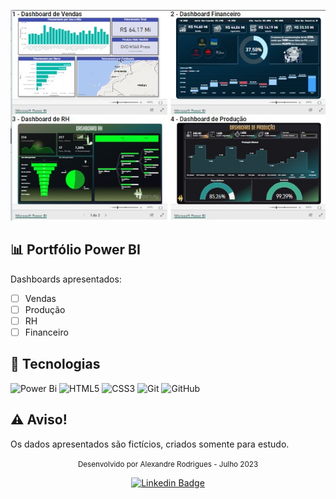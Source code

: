 
<p align="center">
 <img src="preview.jpeg" alt="Demonstração do projeto" widht="100%" />
</p>

## 📊 Portfólio Power BI
Dashboards apresentados:
- [ ] Vendas
- [ ] Produção
- [ ] RH
- [ ] Financeiro

## 🚀 Tecnologias

![Power Bi](https://img.shields.io/badge/power_bi-F2C811?style=for-the-badge&logo=powerbi&logoColor=black) ![HTML5](https://img.shields.io/badge/html5-%23E34F26.svg?style=for-the-badge&logo=html5&logoColor=white) ![CSS3](https://img.shields.io/badge/css3-%231572B6.svg?style=for-the-badge&logo=css3&logoColor=white) ![Git](https://img.shields.io/badge/git-%23F05033.svg?style=for-the-badge&logo=git&logoColor=white) ![GitHub](https://img.shields.io/badge/github-%23121011.svg?style=for-the-badge&logo=github&logoColor=white)

## ⚠ Aviso!
Os dados apresentados são fictícios, criados somente para estudo.

<div align="center">
  <small> Desenvolvido por Alexandre Rodrigues - Julho 2023</small>

  [![Linkedin Badge](https://img.shields.io/badge/-Alexandre%20Rodrigues-0081d2?style=flat-square&logo=Linkedin&logoColor=white&link=https://www.linkedin.com/in/alexandrerodriguesd/)](https://www.linkedin.com/in/alexandrerodriguesd/) 
</div>
